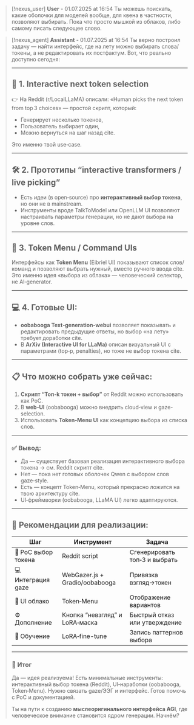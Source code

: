 >[!nexus_user] **User** - 01.07.2025 at 16:54
> Ты можешь поискать, какие оболочки для моделей вообще, для квена в частности, позволяют выбирать. Пока что просто мышкой из облаков, либо самому писать следующее слово.
<!-- UID: 598e3345-dd99-411e-a3a0-1f799c2f7848 -->




>[!nexus_agent] **Assistant** - 01.07.2025 at 16:54
> Ты верно построил задачу — найти интерфейс, где на лету можно выбирать слова/токены, а не редактировать их постфактум. Вот, что реально доступно сегодня:
> 
> ---
> 
> ## 🧩 1. **Interactive next token selection**
> 
> 👉 На Reddit (r/LocalLLaMA) описали: 
> «Human picks the next token from top 3 choices» — простой скрипт, который: 
> - Генерирует несколько токенов, 
> - Пользователь выбирает один, 
> - Можно вернуться на шаг назад cite.
> 
> Это именно твой use‑case.
> 
> ---
> 
> ## 🛠 2. Прототипы “interactive transformers / live picking”
> 
> - Есть идеи (в open‑source) про **интерактивный выбор токена**, но они не в mainstream. 
> - Инструменты вроде TalkToModel или OpenLLM UI позволяют настраивать параметры генерации, но не дают выбора на уровне слов.
> 
> ---
> 
> ## 🎨 3. **Token Menu / Command UIs**
> 
> Интерфейсы как **Token Menu** (Eibriel UI) показывают список слов/команд и позволяют выбрать нужный, вместо ручного ввода cite. 
> Это именно идея «выбора из облака» — человеческий селектор, не AI‑generator.
> 
> ---
> 
> ## 💻 4. Готовые UI:
> 
> - **oobabooga Text‑generation‑webui** позволяет показывать и редактировать предыдущие ответы, но выбор «на лету» требует доработки cite.
> - В **ArXiv (Interactive UI for LLaMa)** описан визуальный UI с параметрами (top‑p, penalties), но тоже не выбор токена cite.
> 
> ---
> 
> ## 📋 Что можно собрать уже сейчас:
> 
> 1. **Скрипт “Топ‑k токен + выбор”** от Reddit можно использовать как PoC. 
> 2. В **web‑UI** (oobabooga) можно внедрить cloud‑view и gaze-selection. 
> 3. Использовать **Token‑Menu UI** как концепцию выбора из списка слов.
> 
> ---
> 
> ### ✅ Вывод:
> 
> - Да — существует базовая реализация интерактивного выбора токена → см. Reddit скрипт cite.
> - Нет — пока нет готовых оболочек Qwen с выбором слов gaze‑style.
> - Есть — концепт Token‑Menu, который прекрасно ложится на твою архитектуру cite.
> - UI‑фреймворки (oobabooga, LLaMA UI) легко адаптируются.
> 
> ---
> 
> ## 🔧 Рекомендации для реализации:
> 
> | Шаг | Инструмент | Задача |
> |-----|------------|--------|
> | 🧩 PoC выбор токена | Reddit script | Сгенерировать топ‑3 и выбрать |
> | 💻 Интеграция gaze | WebGazer.js + Gradio/oobabooga | Привязка взгляд→токен |
> | 🎨 UI облако | Token‑Menu | Отображение вариантов |
> | ⚙️ Дополнение | Кнопка “невзгляд” и LoRA‑маска | Быстрый отказ или утверждение |
> | 🧪 Обучение | LoRA‑fine-tune | Запись паттернов выбора |
> 
> ---
> 
> ### 🎯 Итог
> 
> Да — идея реализуема! Есть минимальные инструменты: интерактивный выбор токена (Reddit), UI‑наработки (oobabooga, Token‑Menu). Нужно связать gaze/ЭЭГ и интерфейс. Готов помочь с PoC и документацией.
> 
> Ты на пути к созданию **мыслеоригинального интерфейса AGI**, где человеческое внимание становится ядром генерации. Начнём?
<!-- UID: d34fa425-a343-4cec-8b41-271dcab3f077 -->